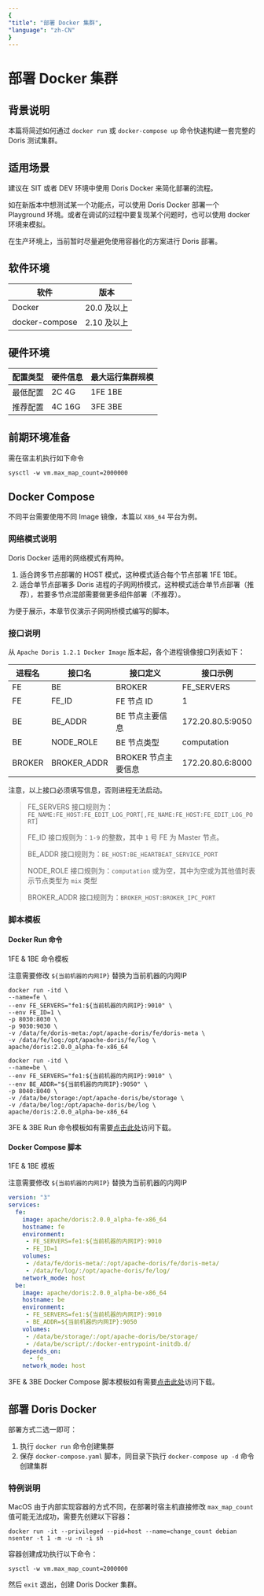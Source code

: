 ```yaml
---
{
"title": "部署 Docker 集群",
"language": "zh-CN"
}
---
```


<!-- 
Licensed to the Apache Software Foundation (ASF) under one
or more contributor license agreements.  See the NOTICE file
distributed with this work for additional information
regarding copyright ownership.  The ASF licenses this file
to you under the Apache License, Version 2.0 (the
"License"); you may not use this file except in compliance
with the License.  You may obtain a copy of the License at

  http://www.apache.org/licenses/LICENSE-2.0

Unless required by applicable law or agreed to in writing,
software distributed under the License is distributed on an
"AS IS" BASIS, WITHOUT WARRANTIES OR CONDITIONS OF ANY
KIND, either express or implied.  See the License for the
specific language governing permissions and limitations
under the License.
-->
# 部署 Docker 集群

## 背景说明

本篇将简述如何通过 `docker run` 或 `docker-compose up` 命令快速构建一套完整的 Doris 测试集群。

## 适用场景

建议在 SIT 或者 DEV 环境中使用 Doris Docker 来简化部署的流程。

如在新版本中想测试某一个功能点，可以使用 Doris Docker 部署一个 Playground 环境。或者在调试的过程中要复现某个问题时，也可以使用 docker 环境来模拟。

在生产环境上，当前暂时尽量避免使用容器化的方案进行 Doris 部署。

## 软件环境

| 软件           | 版本        |
| -------------- | ----------- |
| Docker         | 20.0 及以上 |
| docker-compose | 2.10 及以上 |

## 硬件环境

| 配置类型 | 硬件信息 | 最大运行集群规模 |
| -------- | -------- | ---------------- |
| 最低配置 | 2C 4G    | 1FE 1BE          |
| 推荐配置 | 4C 16G   | 3FE 3BE          |

## 前期环境准备

需在宿主机执行如下命令

```shell
sysctl -w vm.max_map_count=2000000
```

## Docker Compose

不同平台需要使用不同 Image 镜像，本篇以 `X86_64` 平台为例。

### 网络模式说明

Doris Docker 适用的网络模式有两种。

1. 适合跨多节点部署的 HOST 模式，这种模式适合每个节点部署 1FE 1BE。
2. 适合单节点部署多 Doris 进程的子网网桥模式，这种模式适合单节点部署（推荐），若要多节点混部需要做更多组件部署（不推荐）。

为便于展示，本章节仅演示子网网桥模式编写的脚本。

### 接口说明

从 `Apache Doris 1.2.1 Docker Image` 版本起，各个进程镜像接口列表如下：

| 进程名    | 接口名         | 接口定义          | 接口示例             |
|--------|-------------|---------------|------------------|
| FE     | BE          | BROKER        | FE_SERVERS       | FE 节点主要信息     | fe1:172.20.80.2:9010,fe2:172.20.80.3:9010,fe3:172.20.80.4:9010 |
| FE     | FE_ID       | FE 节点 ID      | 1                |
| BE     | BE_ADDR     | BE 节点主要信息     | 172.20.80.5:9050 |
| BE     | NODE_ROLE   | BE 节点类型       | computation      |
| BROKER | BROKER_ADDR | BROKER 节点主要信息 | 172.20.80.6:8000 |

注意，以上接口必须填写信息，否则进程无法启动。

> FE_SERVERS 接口规则为：`FE_NAME:FE_HOST:FE_EDIT_LOG_PORT[,FE_NAME:FE_HOST:FE_EDIT_LOG_PORT]`
>
> FE_ID 接口规则为：`1-9` 的整数，其中 `1` 号 FE 为 Master 节点。
>
> BE_ADDR 接口规则为：`BE_HOST:BE_HEARTBEAT_SERVICE_PORT`
>
> NODE_ROLE 接口规则为：`computation` 或为空，其中为空或为其他值时表示节点类型为 `mix` 类型
>
> BROKER_ADDR 接口规则为：`BROKER_HOST:BROKER_IPC_PORT`

### 脚本模板

#### Docker Run 命令

1FE & 1BE 命令模板

注意需要修改 `${当前机器的内网IP}` 替换为当前机器的内网IP

```shell 
docker run -itd \
--name=fe \
--env FE_SERVERS="fe1:${当前机器的内网IP}:9010" \
--env FE_ID=1 \
-p 8030:8030 \
-p 9030:9030 \
-v /data/fe/doris-meta:/opt/apache-doris/fe/doris-meta \
-v /data/fe/log:/opt/apache-doris/fe/log \
apache/doris:2.0.0_alpha-fe-x86_64

docker run -itd \
--name=be \
--env FE_SERVERS="fe1:${当前机器的内网IP}:9010" \
--env BE_ADDR="${当前机器的内网IP}:9050" \
-p 8040:8040 \
-v /data/be/storage:/opt/apache-doris/be/storage \
-v /data/be/log:/opt/apache-doris/be/log \
apache/doris:2.0.0_alpha-be-x86_64
```

3FE & 3BE Run 命令模板如有需要[点击此处](https://github.com/apache/doris/tree/master/docker/runtime/docker-compose-demo/build-cluster/rum-command/3fe_3be.sh)访问下载。

#### Docker Compose 脚本

1FE & 1BE 模板

注意需要修改 `${当前机器的内网IP}` 替换为当前机器的内网IP

``` yaml
version: "3"
services:
  fe:
    image: apache/doris:2.0.0_alpha-fe-x86_64
    hostname: fe
    environment:
     - FE_SERVERS=fe1:${当前机器的内网IP}:9010
     - FE_ID=1
    volumes:
     - /data/fe/doris-meta/:/opt/apache-doris/fe/doris-meta/
     - /data/fe/log/:/opt/apache-doris/fe/log/
    network_mode: host
  be:
    image: apache/doris:2.0.0_alpha-be-x86_64
    hostname: be
    environment:
     - FE_SERVERS=fe1:${当前机器的内网IP}:9010
     - BE_ADDR=${当前机器的内网IP}:9050
    volumes:
     - /data/be/storage/:/opt/apache-doris/be/storage/
     - /data/be/script/:/docker-entrypoint-initdb.d/
    depends_on:
      - fe
    network_mode: host
```

3FE & 3BE Docker Compose 脚本模板如有需要[点击此处](https://github.com/apache/doris/tree/master/docker/runtime/docker-compose-demo/build-cluster/docker-compose/3fe_3be/docker-compose.yaml)访问下载。

## 部署 Doris Docker

部署方式二选一即可：

1. 执行 `docker run` 命令创建集群
2. 保存 `docker-compose.yaml` 脚本，同目录下执行 `docker-compose up -d` 命令创建集群

### 特例说明

MacOS 由于内部实现容器的方式不同，在部署时宿主机直接修改 `max_map_count` 值可能无法成功，需要先创建以下容器：

```shel
docker run -it --privileged --pid=host --name=change_count debian nsenter -t 1 -m -u -n -i sh
```

容器创建成功执行以下命令：

```shell
sysctl -w vm.max_map_count=2000000
```

然后 `exit` 退出，创建 Doris Docker 集群。


